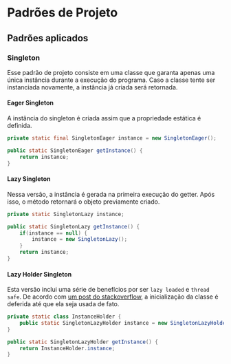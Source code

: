# Padrões de Projeto

## Padrões aplicados

### Singleton

Esse padrão de projeto consiste em uma classe que garanta apenas uma única instância durante a execução do programa. Caso a classe tente ser instanciada novamente, a instância já criada será retornada.

#### Eager Singleton

A instância do singleton é criada assim que a propriedade estática é definida.

```java
private static final SingletonEager instance = new SingletonEager();

public static SingletonEager getInstance() {
    return instance;
}
```

#### Lazy Singleton

Nessa versão, a instância é gerada na primeira execução do getter. Após isso, o método retornará o objeto previamente criado.

```java
private static SingletonLazy instance;

public static SingletonLazy getInstance() {
    if(instance == null) {
        instance = new SingletonLazy();
    }
    return instance;
}
```

#### Lazy Holder Singleton

Esta versão inclui uma série de benefícios por ser `lazy loaded` e `thread safe`. De acordo com [um post do stackoverflow](https://stackoverflow.com/questions/15019306/regarding-static-holder-singleton-pattern/24018148#24018148), a inicialização da classe é deferida até que ela seja usada de fato.

```java
private static class InstanceHolder {
    public static SingletonLazyHolder instance = new SingletonLazyHolder();
}

public static SingletonLazyHolder getInstance() {
    return InstanceHolder.instance;
}
```

